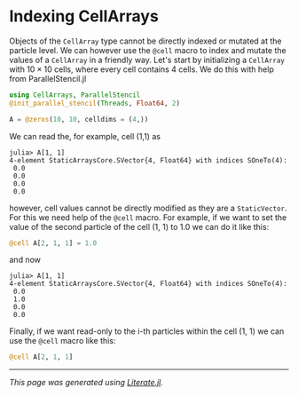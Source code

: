 # Indexing CellArrays

Objects of the `CellArray` type cannot be directly indexed or mutated at the particle level. We can however use the `@cell` macro to index and mutate the values of a `CellArray` in a friendly way. Let's start by initializing a `CellArray` with $10 \times 10$ cells, where every cell contains 4 cells. We do this with help from ParallelStencil.jl

````julia
using CellArrays, ParallelStencil
@init_parallel_stencil(Threads, Float64, 2)

A = @zeros(10, 10, celldims = (4,))
````

We can read the, for example, cell (1,1) as
```julia-repl
julia> A[1, 1]
4-element StaticArraysCore.SVector{4, Float64} with indices SOneTo(4):
 0.0
 0.0
 0.0
 0.0
```

however, cell values cannot be directly modified as they are a `StaticVector`. For this we need help of the `@cell` macro. For example, if we want to set the value of the second particle of the cell (1, 1) to 1.0 we can do it like this:

````julia
@cell A[2, 1, 1] = 1.0
````
and now

```julia-repl
julia> A[1, 1]
4-element StaticArraysCore.SVector{4, Float64} with indices SOneTo(4):
 0.0
 1.0
 0.0
 0.0
```

Finally, if we want read-only to the i-th particles within the cell (1, 1) we can use the `@cell` macro like this:

````julia
@cell A[2, 1, 1]
````

---

*This page was generated using [Literate.jl](https://github.com/fredrikekre/Literate.jl).*

